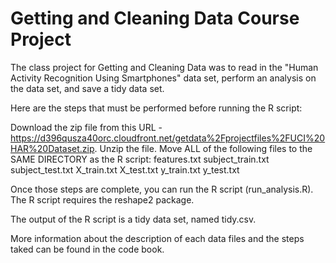 # Getting and Cleaning Data Course Project


The class project for Getting and Cleaning Data was to read in the "Human Activity Recognition Using Smartphones" data set, perform an analysis on the data set, and save a tidy data set.

Here are the steps that must be performed before running the R script:

Download the zip file from this URL - https://d396qusza40orc.cloudfront.net/getdata%2Fprojectfiles%2FUCI%20HAR%20Dataset.zip.
Unzip the file.
Move ALL of the following files to the SAME DIRECTORY as the R script:
features.txt
subject_train.txt
subject_test.txt
X_train.txt
X_test.txt
y_train.txt
y_test.txt

Once those steps are complete, you can run the R script (run_analysis.R). 
The R script requires the reshape2 package.

The output of the R script is a tidy data set, named tidy.csv.

More information about the description of each data files and the steps taked can be found in the code book.